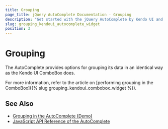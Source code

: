 ```yaml
---
title: Grouping
page_title: jQuery AutoComplete Documentation - Grouping
description: "Get started with the jQuery AutoComplete by Kendo UI and group its data."
slug: grouping_kendoui_autocomplete_widget
position: 3
---
```


# Grouping

The AutoComplete provides options for grouping its data in an identical way as the Kendo UI ComboBox does.  

For more information, refer to the article on [performing grouping in the ComboBox]({% slug grouping_kendoui_combobox_widget %}).

## See Also

* [Grouping in the AutoComplete (Demo)](https://demos.telerik.com/kendo-ui/autocomplete/grouping)
* [JavaScript API Reference of the AutoComplete](/api/javascript/ui/autocomplete)
